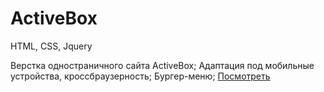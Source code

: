 # ActiveBox
HTML, CSS, Jquery


Верстка одностраничного сайта ActiveBox;
Адаптация под мобильные устройства, кроссбраузерность;
Бургер-меню;
[Посмотреть](https://romankukushkinru.github.io/ActiveBox/)
